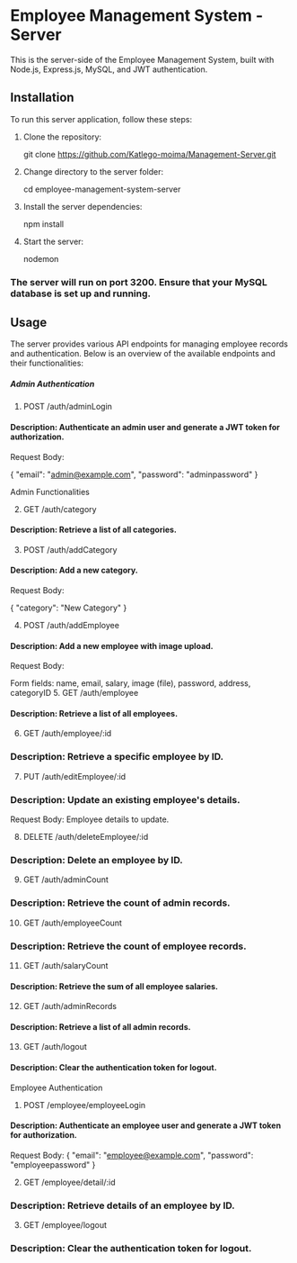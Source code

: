 # Employee Management System - Server

This is the server-side of the Employee Management System, built with Node.js, Express.js, MySQL, and JWT authentication.

## Installation

To run this server application, follow these steps:

1. Clone the repository:

   git clone https://github.com/Katlego-moima/Management-Server.git

2. Change directory to the server folder:

   cd employee-management-system-server

3. Install the server dependencies:

   npm install

4. Start the server:

   nodemon

### The server will run on port 3200. Ensure that your MySQL database is set up and running.

## Usage

The server provides various API endpoints for managing employee records and authentication. Below is an overview of the available endpoints and their functionalities:

##### Admin Authentication

1. POST /auth/adminLogin

#### Description: Authenticate an admin user and generate a JWT token for authorization.

Request Body:

{
"email": "admin@example.com",
"password": "adminpassword"
}

Admin Functionalities

2. GET /auth/category

#### Description: Retrieve a list of all categories.

3. POST /auth/addCategory

#### Description: Add a new category.

Request Body:

{
"category": "New Category"
}

4. POST /auth/addEmployee

#### Description: Add a new employee with image upload.

Request Body:

Form fields: name, email, salary, image (file), password, address, categoryID 5. GET /auth/employee

#### Description: Retrieve a list of all employees.

6. GET /auth/employee/:id

### Description: Retrieve a specific employee by ID.

7. PUT /auth/editEmployee/:id

### Description: Update an existing employee's details.

Request Body: Employee details to update.

8. DELETE /auth/deleteEmployee/:id

### Description: Delete an employee by ID.

9. GET /auth/adminCount

### Description: Retrieve the count of admin records.

10. GET /auth/employeeCount

### Description: Retrieve the count of employee records.

11. GET /auth/salaryCount

#### Description: Retrieve the sum of all employee salaries.

12. GET /auth/adminRecords

#### Description: Retrieve a list of all admin records.

13. GET /auth/logout

#### Description: Clear the authentication token for logout.

Employee Authentication

1. POST /employee/employeeLogin

#### Description: Authenticate an employee user and generate a JWT token for authorization.

Request Body:
{
"email": "employee@example.com",
"password": "employeepassword"
}

2. GET /employee/detail/:id

### Description: Retrieve details of an employee by ID.

3. GET /employee/logout

### Description: Clear the authentication token for logout.
